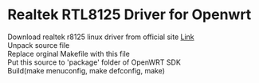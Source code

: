 # Realtek RTL8125 Driver for Openwrt

Download realtek r8125 linux driver from official site [Link](https://www.realtek.com/component/zoo/category/network-interface-controllers-10-100-1000m-gigabit-ethernet-pci-express-software)  
Unpack source file  
Replace orginal Makefile with this file  
Put this source to 'package' folder of OpenWRT SDK  
Build(make menuconfig, make defconfig, make)  
